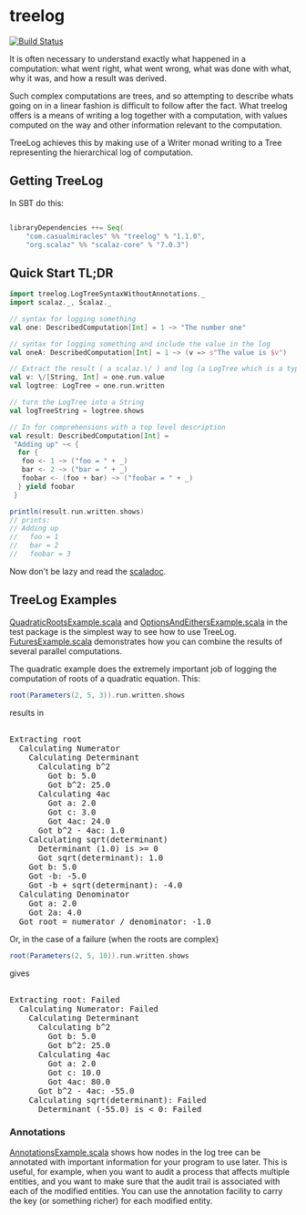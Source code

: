 treelog
=======

[![Build Status](https://travis-ci.org/lancewalton/treelog.png?branch=master)](https://travis-ci.org/lancewalton/treelog)

It is often necessary to understand exactly what happened in a computation: what went right, what went wrong,
 what was done with what, why it was, and how a result was derived.

Such complex computations are trees, and so attempting to describe whats going on in a linear fashion is difficult to follow after the fact. 
What treelog offers is a means of writing a log together with a computation, with values computed on the way and other information relevant to
the computation.

TreeLog achieves this by making use of a Writer monad writing to a Tree representing the hierarchical log of computation.

Getting TreeLog
---------------

In SBT do this:

```scala

libraryDependencies ++= Seq(
    "com.casualmiracles" %% "treelog" % "1.1.0",
    "org.scalaz" %% "scalaz-core" % "7.0.3")
```

Quick Start TL;DR
-----------

```scala
import treelog.LogTreeSyntaxWithoutAnnotations._
import scalaz._, Scalaz._

// syntax for logging something
val one: DescribedComputation[Int] = 1 ~> "The number one"

// syntax for logging something and include the value in the log
val oneA: DescribedComputation[Int] = 1 ~> (v => s"The value is $v")

// Extract the result ( a scalaz.\/ ) and log (a LogTree which is a type alias for scalaz.Tree[LogTreeLabel[A]])
val v: \/[String, Int] = one.run.value
val logtree: LogTree = one.run.written

// turn the LogTree into a String
val logTreeString = logtree.shows

// In for comprehensions with a top level description
val result: DescribedComputation[Int] = 
 "Adding up" ~< { 
  for {
   foo <- 1 ~> ("foo = " + _)
   bar <- 2 ~> ("bar = " + _)
   foobar <- (foo + bar) ~> ("foobar = " + _)
  } yield foobar 
 }

println(result.run.written.shows)
// prints:
// Adding up
//   foo = 1
//   bar = 2
//   foobar = 3
```

Now don't be lazy and read the [scaladoc](http://lancewalton.github.io/treelog/api/master/#treelog.package).

TreeLog Examples
----------

[QuadraticRootsExample.scala](https://github.com/lancewalton/treelog/blob/master/src/test/scala/QuadraticRootsExample.scala) and
[OptionsAndEithersExample.scala](https://github.com/lancewalton/treelog/blob/master/src/test/scala/OptionsAndEithersExample.scala)
in the test package is the simplest way to see how to use TreeLog.
[FuturesExample.scala](https://github.com/lancewalton/treelog/blob/master/src/test/scala/FuturesExample.scala) demonstrates how
you can combine the results of several parallel computations.

The quadratic example does the extremely important job of logging the computation of roots of a quadratic equation. This:

```scala
root(Parameters(2, 5, 3)).run.written.shows
```

results in 

<pre>   
Extracting root
  Calculating Numerator
    Calculating Determinant
      Calculating b^2
        Got b: 5.0
        Got b^2: 25.0
      Calculating 4ac
        Got a: 2.0
        Got c: 3.0
        Got 4ac: 24.0
      Got b^2 - 4ac: 1.0
    Calculating sqrt(determinant)
      Determinant (1.0) is >= 0
      Got sqrt(determinant): 1.0
    Got b: 5.0
    Got -b: -5.0
    Got -b + sqrt(determinant): -4.0
  Calculating Denominator
    Got a: 2.0
    Got 2a: 4.0
  Got root = numerator / denominator: -1.0
</pre>

Or, in the case of a failure (when the roots are complex)

```scala
root(Parameters(2, 5, 10)).run.written.shows
```

gives

<pre>    
Extracting root: Failed
  Calculating Numerator: Failed
    Calculating Determinant
      Calculating b^2
        Got b: 5.0
        Got b^2: 25.0
      Calculating 4ac
        Got a: 2.0
        Got c: 10.0
        Got 4ac: 80.0
      Got b^2 - 4ac: -55.0
    Calculating sqrt(determinant): Failed
      Determinant (-55.0) is &lt; 0: Failed
</pre>

### Annotations ###

[AnnotationsExample.scala](https://github.com/lancewalton/treelog/blob/master/src/test/scala/AnnotationsExample.scala) shows how nodes in the log tree can be annotated
with important information for your program to use later. This is useful, for example, when you want to audit a process that affects multiple entities, and you
want to make sure that the audit trail is associated with each of the modified entities. You can use the annotation facility to carry the key (or something richer) for each
modified entity.
